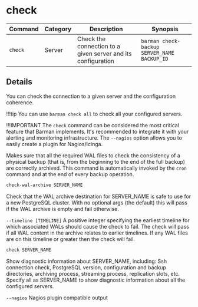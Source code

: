 # check

|**Command** | **Category** |  **Description**| **Synopsis**|
|------------|--------------|-----------------|----------|
|`check`|Server|Check the connection to a given server and its configuration|`barman check-backup SERVER_NAME BACKUP_ID`|


## Details

You can check the connection to a given server and the configuration coherence.

!!!tip
    You can use `barman check all` to check all your configured servers.

!!!IMPORTANT
    The `check` command can be considered the most critical feature that Barman implements. It's recommended to integrate it with your alerting and monitoring infrastructure. The `--nagios` option allows you to easily create a plugin for Nagios/Icinga.


Makes sure that all the required WAL files to check the consistency of a physical backup (that is, from the beginning to the end of the full backup) are correctly archived. This command is automatically invoked by the `cron` command and at the end of every backup operation.
```bash
check-wal-archive SERVER_NAME
```
Check that the WAL archive destination for SERVER_NAME is safe to use for a new PostgreSQL cluster. With no optional args (the default) this will pass if the WAL archive is empty and fail otherwise.

`--timeline [TIMELINE]`
A positive integer specifying the earliest timeline for which associated WALs should cause the check to fail. The check will pass if all WAL content in the archive relates to earlier timelines. If any WAL files are on this timeline or greater then the check will fail.
```bash
check SERVER_NAME
```
Show diagnostic information about SERVER_NAME, including: Ssh connection check, PostgreSQL version, configuration and backup directories, archiving process, streaming process, replication slots, etc. Specify all as SERVER_NAME to show diagnostic information about all the configured servers.

`--nagios`
Nagios plugin compatible output